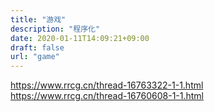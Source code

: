 ```yaml
---
title: "游戏"
description: "程序化"
date: 2020-01-11T14:09:21+09:00 
draft: false
url: "game"
---
```


https://www.rrcg.cn/thread-16763322-1-1.html    
https://www.rrcg.cn/thread-16760608-1-1.html